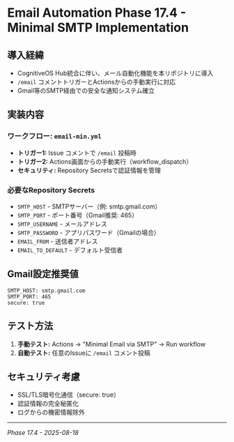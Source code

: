 # Email Automation Phase 17.4 - Minimal SMTP Implementation

## 導入経緯
- CognitiveOS Hub統合に伴い、メール自動化機能を本リポジトリに導入
- `/email` コメントトリガーとActionsからの手動実行に対応
- Gmail等のSMTP経由での安全な通知システム確立

## 実装内容

### ワークフロー: `email-min.yml`
- **トリガー1:** Issue コメントで `/email` 投稿時
- **トリガー2:** Actions画面からの手動実行（workflow_dispatch）
- **セキュリティ:** Repository Secretsで認証情報を管理

### 必要なRepository Secrets
- `SMTP_HOST` - SMTPサーバー（例: smtp.gmail.com）
- `SMTP_PORT` - ポート番号（Gmail推奨: 465）
- `SMTP_USERNAME` - メールアドレス
- `SMTP_PASSWORD` - アプリパスワード（Gmailの場合）
- `EMAIL_FROM` - 送信者アドレス
- `EMAIL_TO_DEFAULT` - デフォルト受信者

## Gmail設定推奨値
```
SMTP_HOST: smtp.gmail.com
SMTP_PORT: 465
secure: true
```

## テスト方法
1. **手動テスト:** Actions → "Minimal Email via SMTP" → Run workflow
2. **自動テスト:** 任意のIssueに `/email` コメント投稿

## セキュリティ考慮
- SSL/TLS暗号化通信（secure: true）
- 認証情報の完全秘匿化
- ログからの機密情報除外

---
*Phase 17.4 - 2025-08-18*